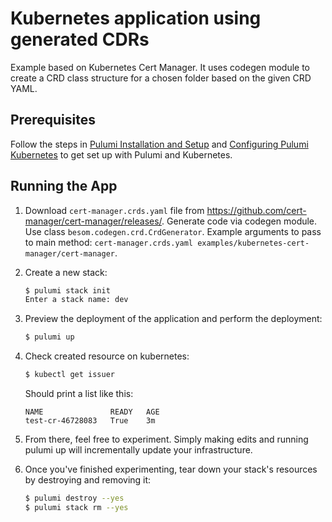# Kubernetes application using generated CDRs

Example based on Kubernetes Cert Manager.
It uses codegen module to create a CRD class structure for a chosen folder based on the given CRD YAML.

## Prerequisites

Follow the steps in [Pulumi Installation and
Setup](https://www.pulumi.com/docs/get-started/install/) and [Configuring Pulumi
Kubernetes](https://www.pulumi.com/docs/intro/cloud-providers/kubernetes/setup/) to get set up with
Pulumi and Kubernetes.

## Running the App

1. Download `cert-manager.crds.yaml` file from https://github.com/cert-manager/cert-manager/releases/.
   Generate code via codegen module. Use class `besom.codegen.crd.CrdGenerator`.
   Example arguments to pass to main method: `cert-manager.crds.yaml examples/kubernetes-cert-manager/cert-manager`.

2. Create a new stack:

   ```sh
   $ pulumi stack init
   Enter a stack name: dev
   ```

3. Preview the deployment of the application and perform the deployment:

   ```sh
   $ pulumi up
   ```

4. Check created resource on kubernetes:

   ```sh
   $ kubectl get issuer
   ```
   Should print a list like this:
   ```
   NAME               READY   AGE
   test-cr-46728083   True    3m
   ```

5. From there, feel free to experiment. Simply making edits and running pulumi up will incrementally update your
   infrastructure.

6. Once you've finished experimenting, tear down your stack's resources by destroying and removing it:

    ```bash
    $ pulumi destroy --yes
    $ pulumi stack rm --yes
    ```